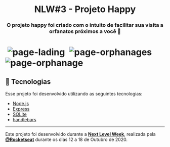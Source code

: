<h1 align="center"> NLW#3 - Projeto Happy


<h3 align="center"> O projeto happy foi criado com o intuito de facilitar sua visita a orfanatos próximos a você 💜 
<h1>

<img> ![page-lading](https://github.com/DevRafael-GL/happy-nlw/blob/master/page-landing.png)
<img> ![page-orphanages](https://github.com/DevRafael-GL/happy-nlw/blob/master/page-orphanages.png)
<img> ![page-orphanage](https://github.com/DevRafael-GL/happy-nlw/blob/master/page-orphanage.png)



## 🚀 Tecnologias

Esse projeto foi desenvolvido utilizando as seguintes tecnologias:

- [Node.js](https://nodejs.org/en/)
- [Express](https://expressjs.com/pt-br/)
- [SQLite](https://www.sqlite.org/index.html)
- [handlebars](https://handlebarsjs.com/)

---

Este projeto foi desenvolvido durante a **[Next Level Week](https://nextlevelweek.com/)**, realizada pela **[@Rocketseat](https://github.com/Rocketseat)** durante os dias 12 a 18 de Outubro de 2020.
